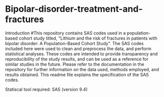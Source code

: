 # Bipolar-disorder-treatment-and-fractures

Introduction
#This repository contains SAS codes used in a population-based cohort study titled, "Lithium and the risk of fractures in patients with bipolar disorder: A Population-Based Cohort Study". The SAS codes included here were used to clean and preprocess the data, and perform statistical analyses. These codes are intended to provide transparency and reproducibility of the study results, and can be used as a reference for similar studies in the future. Please refer to the documentation in the repository for further information on the data used, methods employed, and results obtained. This readme file explains the specification of the SAS codes.

Statiscal tool required: 
SAS (version 9.4)



